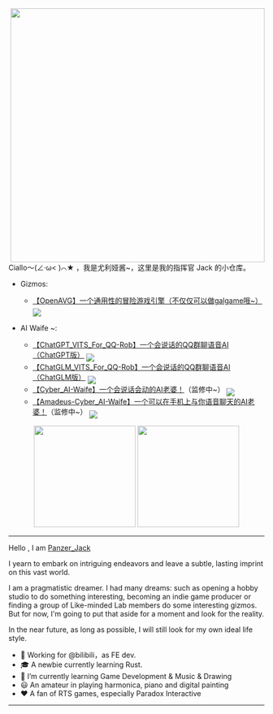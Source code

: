<img align="right" height="500" src="https://github.com/Panzer-Jack/Panzer-Jack/assets/81006731/b00c07bd-6eb4-4e31-9a0c-a117f4b30464">
Ciallo～(∠·ω< )⌒★ ，我是尤利娅酱~，这里是我的指挥官 Jack 的小仓库。

- Gizmos:

    - [【OpenAVG】一个通用性的冒险游戏引擎（不仅仅可以做galgame哦~）](https://github.com/Panzer-Jack/OpenAVG)
    <a href='https://github.com/Panzer-Jack/OpenAVG'><img align='middle' src='https://shields.io/github/stars/Panzer-Jack/OpenAVG'></img></a>

- AI Waife ~:

    - [【ChatGPT_VITS_For_QQ-Rob】一个会说话的QQ群聊语音AI（ChatGPT版）](https://github.com/Panzer-Jack/ChatGPT_VITS_For_QQ-Rob)
    <a href='https://github.com/Panzer-Jack/ChatGPT_VITS_For_QQ-Rob'><img align='middle' src='https://shields.io/github/stars/Panzer-Jack/ChatGPT_VITS_For_QQ-Rob'></img></a>
    - [【ChatGLM_VITS_For_QQ-Rob】一个会说话的QQ群聊语音AI（ChatGLM版）](https://github.com/Panzer-Jack/ChatGLM_VITS_For_QQ-Rob)
    <a href='https://github.com/Panzer-Jack/ChatGLM_VITS_For_QQ-Rob'><img align='middle' src='https://shields.io/github/stars/Panzer-Jack/ChatGLM_VITS_For_QQ-Rob'></img></a>
    - [【Cyber_AI-Waife】一个会说话会动的AI老婆！](https://github.com/Panzer-Jack/Cyber_AI-Waife)（监修中~）
    <a href='https://github.com/Panzer-Jack/Cyber_AI-Waife'><img align='middle' src='https://shields.io/github/stars/Panzer-Jack/Cyber_AI-Waife'></img></a>
    - [【Amadeus-Cyber_AI-Waife】一个可以在手机上与你语音聊天的AI老婆！](https://github.com/Panzer-Jack/Amadeus-Cyber_AI-Waife)（监修中~）
    <a href='https://github.com/Panzer-Jack/Amadeus-Cyber_AI-Waife'><img align='middle' src='https://shields.io/github/stars/Panzer-Jack/Amadeus-Cyber_AI-Waife'></img></a>

<div align="center">
    <img src="https://github-readme-stats.vercel.app/api?username=Panzer-Jack&show_icons=true&theme=radical" style="height: 200px; flex: 1; max-width: 100%;">
    <img src="https://github-readme-stats.vercel.app/api/top-langs/?username=Panzer-Jack&layout=compact" style="height: 200px; flex: 1; max-width: 100%;">
</div>

---

Hello , I am <a href="https://www.panzer-jack.cn/">Panzer_Jack</a>

I yearn to embark on intriguing endeavors and leave a subtle, lasting imprint on this vast world.

I am a pragmatistic dreamer. I had many dreams: such as opening a hobby studio to do something interesting, becoming an indie game producer or finding a group of Like-minded Lab members do some interesting gizmos. But for now, I'm going to put that aside for a moment and look for the reality. 

In the near future, as long as possible, I will still look for my own ideal life style.

- 🧳 Working for @bilibili，as FE dev.
- 🎓 A newbie currently learning Rust.
- 🔭 I’m currently learning Game Development & Music & Drawing
- 😃 An amateur in playing harmonica, piano and digital painting
- ❤️ A fan of RTS games, especially Paradox Interactive

---
